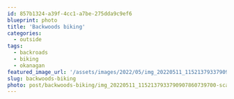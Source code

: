 ```yaml
---
id: 857b1324-a39f-4cc1-a7be-275dda9c9ef6
blueprint: photo
title: 'Backwoods biking'
categories:
  - outside
tags:
  - backroads
  - biking
  - okanagan
featured_image_url: '/assets/images/2022/05/img_20220511_1152137933790907860739700-scaled.jpg'
slug: backwoods-biking
photo: post/backwoods-biking/img_20220511_1152137933790907860739700-scaled.jpg
---
```

<p><!-- wp:gallery {"linkTo":"none"} --></p>
<figure class="wp-block-gallery has-nested-images columns-default is-cropped"><!-- wp:image {"id":1849} --></p>
<figure class="wp-block-image"><img src="/assets/images/2022/05/img_20220511_1152137933790907860739700.jpg" alt="" class="wp-image-1849"/></figure>
<p><!-- /wp:image --></p>
<p><!-- wp:image {"id":1848} --></p>
<figure class="wp-block-image"><img src="/assets/images/2022/05/img_20220511_1214021261907660542544517.jpg" alt="" class="wp-image-1848"/></figure>
<p><!-- /wp:image --></p>
<p><!-- wp:image {"id":1847} --></p>
<figure class="wp-block-image"><img src="/assets/images/2022/05/img_20220511_1247418701708942782623058.jpg" alt="" class="wp-image-1847"/></figure>
<p><!-- /wp:image --></p>
<p><!-- wp:image {"id":1846} --></p>
<figure class="wp-block-image"><img src="/assets/images/2022/05/16523178890562813143307023967905.jpg" alt="" class="wp-image-1846"/></figure>
<p><!-- /wp:image --></p>
<p><!-- wp:image {"id":1851} --></p>
<figure class="wp-block-image"><img src="/assets/images/2022/05/img_20220511_1300036623053718670267529.jpg" alt="" class="wp-image-1851"/></figure>
<p><!-- /wp:image --></p>
<p><!-- wp:image {"id":1850} --></p>
<figure class="wp-block-image"><img src="/assets/images/2022/05/img_20220511_1301068649463499303255121.jpg" alt="" class="wp-image-1850"/></figure>
<p><!-- /wp:image --></p>
<p><!-- wp:image {"id":1852} --></p>
<figure class="wp-block-image"><img src="/assets/images/2022/05/img_20220511_132836228928399361542916.jpg" alt="" class="wp-image-1852"/></figure>
<p><!-- /wp:image --></p>
<p><!-- wp:image {"id":1853} --></p>
<figure class="wp-block-image"><img src="/assets/images/2022/05/img_20220511_1412047E28676357134091518318.jpg" alt="" class="wp-image-1853"/></figure>
<p><!-- /wp:image --></figure>
<p><!-- /wp:gallery --></p>
